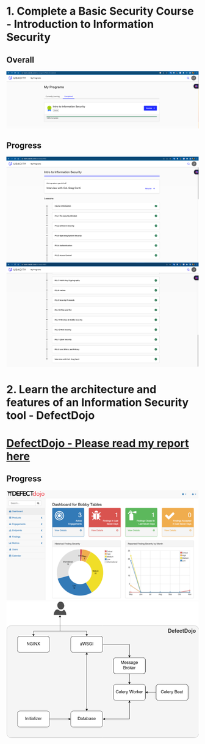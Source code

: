 # 1. Complete a Basic Security Course - Introduction to Information Security
## Overall
![](images/Udacity_overall.png)

## Progress
![pr1](images/udacity_progress_1.png)
![pr2](images/udacity_progress_2.png)



# 2. Learn the architecture and features of an Information Security tool - DefectDojo


# [DefectDojo - Please read my report here](https://github.com/letrongminh/Viettel-Digital-Talent-2023/blob/sec-hw/4.%20Security/Le-Trong-Minh/Le_Trong_Minh_DefectDojo_.pdf)


## Progress
![pr1](images/dashboard-dj.png)
![DJ](images/dj.png)


